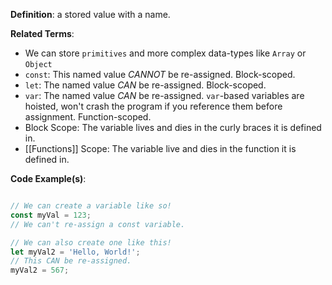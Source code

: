 
**Definition**: a stored value with a name.

**Related Terms**:
* We can store `primitives` and more complex data-types like `Array` or `Object`
* `const`: This named value *CANNOT* be re-assigned. Block-scoped.
* `let`: The named value *CAN* be re-assigned. Block-scoped.
* `var`: The named value *CAN* be re-assigned. `var`-based variables are hoisted, won't crash the program if you reference them before assignment. Function-scoped.
* Block Scope: The variable lives and dies in the curly braces it is defined in.
* [[Functions]] Scope: The variable live and dies in the function it is defined in.

**Code Example(s)**:

```javascript

// We can create a variable like so!
const myVal = 123;
// We can't re-assign a const variable.

// We can also create one like this!
let myVal2 = 'Hello, World!';
// This CAN be re-assigned.
myVal2 = 567;

```
